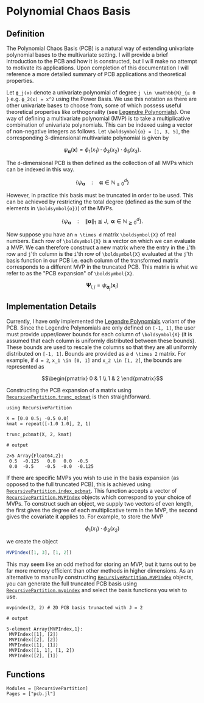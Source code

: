 # Polynomial Chaos Basis

## Definition

The Polynomial Chaos Basis (PCB) is a natural way of extending univariate polynomial
bases to the multivariate setting. I will provide a brief introduction to the
PCB and how it is constructed, but I will make no attempt to motivate its
applications. Upon completion of this documentation I will reference a more
detailed summary of PCB applications and theoretical properties.

Let ``ϕ_j(x)`` denote a univariate polynomial of degree ``j \in \mathbb{N}_{≥ 0 }``
e.g. ``ϕ_2(x) = x^2`` using the Power Basis. We use this notation as there
are other univariate bases to choose from, some of which possess useful
theoretical properties like orthogonality (see [Legendre Polynomials](@ref)). One
way of defining a multivariate polynomial (MVP) is to take a multiplicative combination
of univariate polynomials. This can be indexed using a vector of non-negative
integers as follows. Let ``\boldsymbol{α} = [1, 3, 5]``, the corresponding
3-dimensional multivariate polynomial is given by

```math
  \psi_\boldsymbol{α}(\boldsymbol{x}) = ϕ_1(x_1) \cdot ϕ_3(x_2) \cdot ϕ_5(x_3).
```

The ``d``-dimensional PCB is then defined as the collection of all MVPs
which can be indexed in this way.

```math
  \lbrace ψ_{\boldsymbol{α}} \quad : \quad \boldsymbol{α} \in \mathbb{N}_{≥ 0}^d \rbrace
```

However, in practice this basis must be truncated in order to be used. This can
be achieved by restricting the total degree (defined as the sum of the elements
in ``\boldsymbol{α})``) of the MVPs.

```math
  \lbrace ψ_{\boldsymbol{\alpha}} \quad : \quad \|\boldsymbol{\alpha}\|_1 \leqq J,
  \text{ } \boldsymbol{\alpha} \in \mathbb{N}_{\geqq 0}^d \rbrace.
```

Now suppose you have an ``n \times d`` matrix ``\boldsymbol{X}`` of real numbers.
Each row of ``\boldsymbol{X}`` is a vector on which we can evaluate a
MVP. We can therefore construct a new matrix where the
entry in the ``i``'th row and ``j``'th column is the ``i``'th row of
``\boldsymbol{X}`` evaluated at the ``j``'th basis function in our PCB i.e.
each column of the transformed matrix corresponds to a different MVP in the
truncated PCB. This matrix is what we refer to as the "PCB expansion" of
``\boldsymbol{X}``.

```math
\boldsymbol{Ψ}_{i,j} = ψ_{\boldsymbol{α}_j}(\boldsymbol{x}_i)
```

## Implementation Details

Currently, I have only implemented the [Legendre Polynomials](@ref) variant of
the PCB. Since the Legendre Polynomials are only defined on ``[-1, 1]``, the user
must provide upper/lower bounds for each column of ``\boldsymbol{X}`` (it is
assumed that each column is uniformly distributed between these bounds). These
bounds are used to rescale the columns so that they are all uniformly distributed
on ``[-1, 1]``. Bounds are provided as a ``d \times 2`` matrix. For example, if
``d = 2``, ``x_1 \in [0, 1]`` and ``x_2 \in [1, 2]``, the bounds are represented
as

```math
\begin{pmatrix}
  0 & 1 \\
  1 & 2
\end{pmatrix}
```

Constructing the PCB expansion of a matrix using
[`RecursivePartition.trunc_pcbmat`](@ref) is then straightforward.

```jldoctest
using RecursivePartition

X = [0.0 0.5; -0.5 0.0]
kmat = repeat([-1.0 1.0], 2, 1)

trunc_pcbmat(X, 2, kmat)

# output

2×5 Array{Float64,2}:
 0.5  -0.125   0.0   0.0  -0.5
 0.0  -0.5    -0.5  -0.0  -0.125
```

If there are specific MVPs you wish to use in the basis expansion (as opposed to
the full truncated PCB), this is achieved using
[`RecursivePartition.index_pcbmat`](@ref). This function accepts
a vector of [`RecursivePartition.MVPIndex`](@ref) objects which
correspond to your choice of MVPs. To construct such an object, we supply
two vectors of even length, the first gives the degree of each
multiplicative term in the MVP, the second gives the covariate it applies to.
For example, to store the MVP

```math
ϕ_1(x_1) ⋅ ϕ_3(x_2)
```

we create the object

```julia
MVPIndex([1, 3], [1, 2])
```

This may seem like an odd method for storing an MVP, but it turns out to be
far more memory efficient than other methods in higher dimensions. As an alternative
to manually constructing [`RecursivePartition.MVPIndex`](@ref) objects, you can
generate the full truncated PCB basis using [`RecursivePartition.mvpindex`](@ref)
and select the basis functions you wish to use.

```jldoctest; setup = :(using RecursivePartition)
mvpindex(2, 2) # 2D PCB basis trunacted with J = 2

# output

5-element Array{MVPIndex,1}:
 MVPIndex([1], [2])
 MVPIndex([2], [2])
 MVPIndex([1], [1])
 MVPIndex([1, 1], [1, 2])
 MVPIndex([2], [1])
```

## Functions

```@autodocs
Modules = [RecursivePartition]
Pages = ["pcb.jl"]
```
